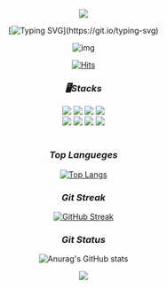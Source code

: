 <!--
**hyuntrabass/Hyuntrabass** is a ✨ _special_ ✨ repository because its `README.md` (this file) appears on your GitHub profile.

Here are some ideas to get you started:

- 🔭 I’m currently working on ...
- 🌱 I’m currently learning ...
- 👯 I’m looking to collaborate on ...
- 🤔 I’m looking for help with ...
- 💬 Ask me about ...
- 📫 How to reach me: ...
- 😄 Pronouns: ...
- ⚡ Fun fact: ...
-->
<div align="center">

<!-- ![header](https://capsule-render.vercel.app/api?type=waving&color=E6E0F8&height=200&section=header&text=WON%20HYE%20YEON&fontSize=80)


  
### *Welcome to WHY Zone*
### *Blog*
  <img src="https://img.shields.io/badge/Notion-8B89CC?style=flat-square&logo=notion&logoColor=white"/>
  
  -->
<img src="https://capsule-render.vercel.app/api?type=waving&color=BECCC8&height=220&section=header&text=Hyuntrabass&fontSize=80" />

[![Typing SVG](https://readme-typing-svg.demolab.com?font=Fira+Code&size=26&color=00F758&center=true&width=435&lines=%EB%B0%98%EA%B0%91%EC%8A%B5%EB%8B%88%EB%8B%A4!)](https://git.io/typing-svg)
  
![img](https://user-images.githubusercontent.com/106663427/236823632-f90d043d-671b-4812-bdf6-236130a26e14.gif)


  
[![Hits](https://hits.seeyoufarm.com/api/count/incr/badge.svg?url=https%3A%2F%2Fgithub.com%2Fhyuntrabass&count_bg=%2379C83D&title_bg=%23555555&icon=&icon_color=%23E7E7E7&title=hits&edge_flat=false)](https://hits.seeyoufarm.com)
  
  
### *🖥️Stacks*
<img src="https://img.shields.io/badge/C++-00599C?style=flat-square&logo=cplusplus&logoColor=white"/> 
<img src="https://img.shields.io/badge/C-A8B9CC?style=flat-square&logo=c&logoColor=white"/> 
<img src="https://img.shields.io/badge/C Sharp-5BA37F?style=flat-square&logo=c sharp&logoColor=white"/>
<img src="https://img.shields.io/badge/UE5-0E1128?style=flat-square&logo=unrealengine&logoColor=white"/>
<br>
<img src="https://img.shields.io/badge/VisualStudio-5C2D91?style=flat-square&logo=visualstudio&logoColor=white"/> 
<img src="https://img.shields.io/badge/DirectX-1177AA?style=flat-square&logo=&logoColor=white"/> 
<img src="https://img.shields.io/badge/WIN_API-0078D6?style=flat-square&logo=windows&logoColor=white"/> 
<img src="https://img.shields.io/badge/MFC-8D6748?style=flat-square&logo=&logoColor=white"/>
<br><br>

### *Top Langueges*
[![Top Langs](https://github-readme-stats.vercel.app/api/top-langs/?username=hyuntrabass)](https://github.com/anuraghazra/github-readme-stats)

### *Git Streak*
[![GitHub Streak](https://streak-stats.demolab.com?user=hyuntrabass&theme=prussian&border_radius=10&locale=ko)](https://git.io/streak-stats)

### *Git Status*
![Anurag's GitHub stats](https://github-readme-stats.vercel.app/api?username=hyuntrabass&show_icons=true&theme=dracula) 

<img src="https://capsule-render.vercel.app/api?type=waving&color=BECCC8&height=100&section=footer" />
  </div>

  
